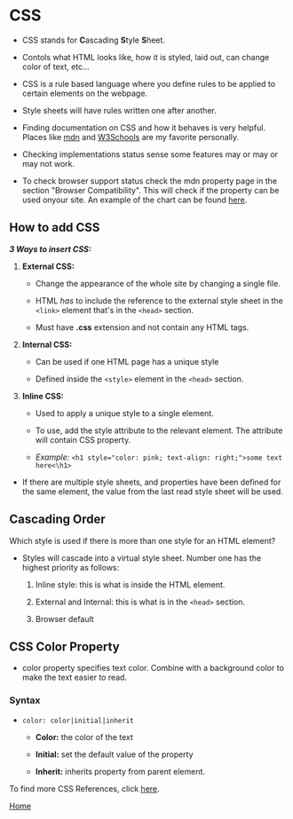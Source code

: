 # CSS

- CSS stands for **C**ascading **S**tyle **S**heet.

- Contols what HTML looks like, how it is styled, laid out, can change color of text, etc...

- CSS is a rule based language where you define rules to be applied to certain elements on the webpage.

- Style sheets will have rules written one after another.

- Finding documentation on CSS and how it behaves is very helpful. Places like [mdn](https://developer.mozilla.org/en-US/docs/Web/CSS) and [W3Schools](https://www.w3schools.com/css/) are my favorite personally.

- Checking implementations status sense some features may or may or may not work.

- To check browser support status check the mdn property page in the section "Browser Compatibility". This will check if the property can be used onyour site. An example of the chart can be found [here](https://developer.mozilla.org/en-US/docs/Learn/CSS/First_steps/What_is_CSS#browser_compatibility).

## How to add CSS

**_3 Ways to insert CSS:_**

1. **External CSS:** 

    - Change the appearance of the whole site by changing a single file.

    - HTML *has* to include the reference to the external style sheet in the ```<link>``` element that's in the ```<head>``` section.

    - Must have **.css** extension and not contain any HTML tags.

2. **Internal CSS:** 

    - Can be used if one HTML page has a unique style

    - Defined inside the ```<style>``` element in the ```<head>``` section.

3. **Inline CSS:**

    - Used to apply a unique style to a single element.

    - To use, add the style attribute to the relevant element. The attribute will contain CSS property.

    - *Example:* ```<h1 style="color: pink; text-align: right;">some text here<\h1>```

- If there are multiple style sheets, and properties have been defined for the same element, the value from the last read style sheet will be used.

## Cascading Order

Which style is used if there is more than one style for an HTML element?

- Styles will cascade into a virtual style sheet. Number one has the highest priority as follows:

    1. Inline style: this is what is inside the HTML element.

    2. External and Internal: this is what is in the ```<head>``` section.

    3. Browser default

## CSS Color Property

- color property specifies text color. Combine with a background color to make the text easier to read.

### Syntax

- ```color: color|initial|inherit```

  - **Color:** the color of the text

  - **Initial:** set the default value of the property

  - **Inherit:** inherits property from parent element.

To find more CSS References, click [here](https://developer.mozilla.org/en-US/docs/Web/CSS/Reference).

[Home](https://cquinn21.github.io/.github.io-reading-notes/index)
